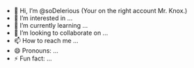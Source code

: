 - 👋 Hi, I’m @soDelerious (Your on the right account Mr. Knox.)
- 👀 I’m interested in ...
- 🌱 I’m currently learning ...
- 💞️ I’m looking to collaborate on ...
- 📫 How to reach me ...
- 😄 Pronouns: ...
- ⚡ Fun fact: ...

<!---
soDelerious/soDelerious is a ✨ special ✨ repository because its `README.md` (this file) appears on your GitHub profile.
You can click the Preview link to take a look at your changes.
--->
